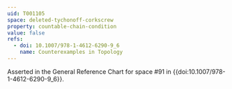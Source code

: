 ```yaml
---
uid: T001105
space: deleted-tychonoff-corkscrew
property: countable-chain-condition
value: false
refs:
  - doi: 10.1007/978-1-4612-6290-9_6
    name: Counterexamples in Topology
---
```

Asserted in the General Reference Chart for space #91 in
{{doi:10.1007/978-1-4612-6290-9_6}}.
